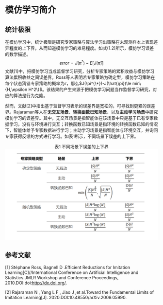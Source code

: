 # 模仿学习简介







## 统计极限

在模仿学习中，统计极限是研究专家策略与算法学习出策略在未观测样本上表现差异程度的上下界，从而知道模仿学习的难易程度。如式(1.2)所示，模仿学习误差的数学描述。
$$
\begin{equation}
error=J(\pi^{*})-E[J(\hat{\pi})]\tag{1.1}
\end{equation}
$$
文献[1]中，把模仿学习当成监督学习研究，分析专家策略的累积收益与模仿学习算法累积收益之间误差界。Ross等人表明若专家策略为确定型，模仿学习策略在每个状态猜错专家策略的概率为$\epsilon$，那么$J(\pi^{\*})-J(\hat{\pi})\le min\{H,\epsilon H^2\}$。该结果的产生来源于把模仿学习问题当作监督学习研究，对应的算法是行为克隆。

然而，文献[2]中指出基于监督学习表示的误差界是宽松的，可寻找到更紧的误差界。Rajaraman等人在**无交互场景**、**转换函数已知场景**、以及**主动学习场景**中研究模仿学习的误差界。其中，无交互场景是指智能体在该场景中只是基于已有专家数据学习，没有与环境进行交互；转换函数已知场景是指环境的转换函数已知的情况下，智能体给予专家数据进行学习；主动学习场景是指智能体与环境交互，并询问专家获得反馈的方式进行学习。如表1所示，不同场景下误差的上下界。

<div align='center'>
  表1 不同场景下误差的上下界
</div>

<div align=center><img width="800" src="./imgs/upperboundlowerbound.png" /></div>



## 参考文献

[1] Stéphane Ross, Bagnell D .Efficient Reductions for Imitation Learning[C]//International Conference on Artificial Intelligence and Statistics.JMLR Workshop and Conference Proceedings, 2010.DOI:doi:http://dx.doi.org/.

[2] Rajaraman N , Yang L F , Jiao J ,et al.Toward the Fundamental Limits of Imitation Learning[J].  2020.DOI:10.48550/arXiv.2009.05990.
